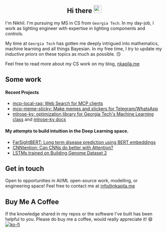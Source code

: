<h2 align="center">Hi there <img src="https://media.giphy.com/media/hvRJCLFzcasrR4ia7z/giphy.gif" width="25"></h1>

I'm Nikhil. I'm pursuing my MS in CS from `Georgia Tech`. In my day-job, I work as lighting engineer with expertise in lighting components and controls. 

My time at `Georgia Tech` has gotten me deeply intrigued into mathematics, machine learning and all things Bayesian. In my free time, I try to update my *inductive priors* on these topics as much as possible. 🙃

Feel free to read more about my CS work on my blog, [nkapila.me](https://nkapila.me)

## Some work
#### Recent Projects
- [mcp-local-rag: Web Search for MCP clients](https://github.com/nkapila6/mcp-local-rag/)
- [mcp-meme-sticky: Make memes and stickers for Telegram/WhatsApp](https://github.com/nkapila6/mcp-meme-sticky/)   
- [mlrose-ky: optimization library for Georgia Tech's Machine Learning class](https://github.com/knakamura13/mlrose-ky/) and [mlrose-ky docs](https://nkapila6.github.io/mlrose-ky/)

#### My attempts to build intuition in the Deep Learning space.
- [FarSightBERT: Long term disease prediction using BERT embeddings](https://github.com/AttentionSeekers/FarSightBERT/blob/main/submission/bd4h_final_report.pdf)
- [CNNtention: Can CNNs do better with Attention?](https://arxiv.org/abs/2412.11657)
- [LSTMs trained on Building Genome Dataset 2](https://github.com/nkapila6/lstm-bgd2)

<!-- #### Over 9000 IQ Memeing
- [is-even-ai: Use AI to check if number is even](https://github.com/nkapila6/is-even-ai) -->

## Get in touch
Open to opportunities in AI/ML open-source work, modelling, or engineering space! Feel free to contact me at [info@nkapila.me](mailto:info@nkapila.me)

<!-- 
<div align="center">
<a href="https://git.io/streak-stats"><img src="https://github-readme-streak-stats.herokuapp.com?user=nkapila6&theme=humoris&date_format=j%2Fn%5B%2FY%5D&mode=weekly&hide_current_streak=true" alt="GitHub Streak" /></a>
</div>


[![An image of @nkapila6's Holopin badges, which is a link to view their full Holopin profile](https://holopin.me/nkapila6)](https://holopin.io/@nkapila6)
-->

## Buy Me A Coffee
If the knowledge shared in my repos or the software I've built has been helpful to you. Please do buy me a coffee, would really appreciate it! 😄
[![ko-fi](https://ko-fi.com/img/githubbutton_sm.svg)](https://ko-fi.com/X8X51MK4A1)


